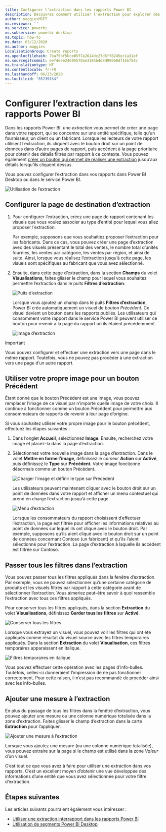 ```yaml
---
title: Configurer l’extraction dans les rapports Power BI
description: Découvrez comment utiliser l’extraction pour explorer des données, dans une nouvelle page de rapport, dans les rapports Power BI
author: maggiesMSFT
ms.reviewer: ''
ms.service: powerbi
ms.subservice: powerbi-desktop
ms.topic: how-to
ms.date: 03/12/2020
ms.author: maggies
LocalizationGroup: Create reports
ms.openlocfilehash: 7ba75bf5bce05f7a2614dc27d5ff8245ec1a31ef
ms.sourcegitcommit: eef4eee24695570ae3186b4d8d99660df16bf54c
ms.translationtype: HT
ms.contentlocale: fr-FR
ms.lasthandoff: 06/23/2020
ms.locfileid: "85239164"
---
```

# <a name="set-up-drill-through-in-power-bi-reports"></a>Configurer l’extraction dans les rapports Power BI
Dans les rapports Power BI, une *extraction* vous permet de créer une page dans votre rapport, qui se concentre sur une entité spécifique, telle qu’un fournisseur, un client ou un fabricant. Lorsque les lecteurs de votre rapport utilisent l’extraction, ils cliquent avec le bouton droit sur un point de données dans d’autre pages de rapport, puis accèdent à la page prioritaire pour obtenir des détails filtrés par rapport à ce contexte. Vous pouvez également [créer un bouton qui permet de réaliser une extraction](desktop-drill-through-buttons.md) jusqu’aux détails lorsqu’ils cliquent dessus.

Vous pouvez configurer l’extraction dans vos rapports dans Power BI Desktop ou dans le service Power BI.

![Utilisation de l’extraction](media/desktop-drillthrough/power-bi-drill-through-right-click.png)

## <a name="set-up-the-drill-through-destination-page"></a>Configurer la page de destination d’extraction
1. Pour configurer l’extraction, créez une page de rapport contenant les visuels que vous voulez associer au type d’entité pour lequel vous allez proposer l’extraction. 

    Par exemple, supposons que vous souhaitiez proposer l’extraction pour les fabricants. Dans ce cas, vous pouvez créer une page d’extraction avec des visuels présentant le total des ventes, le nombre total d’unités fournies, les ventes par catégorie, les ventes par région, et ainsi de suite. Ainsi, lorsque vous réalisez l’extraction jusqu’à cette page, les visuels sont spécifiques au fabricant que vous avez sélectionné.

2. Ensuite, dans cette page d’extraction, dans la section **Champs** du volet **Visualisations**, faites glisser le champ pour lequel vous souhaitez permettre l’extraction dans le puits **Filtres d’extraction**.

    ![Puits d’extraction](media/desktop-drillthrough/drillthrough_02.png)

    Lorsque vous ajoutez un champ dans le puits **Filtres d’extraction**, Power BI crée automatiquement un visuel de bouton *Précédent*. Ce visuel devient un bouton dans les rapports publiés. Les utilisateurs qui consomment votre rapport dans le service Power BI peuvent utiliser ce bouton pour revenir à la page du rapport où ils étaient précédemment.

    ![Image d’extraction](media/desktop-drillthrough/drillthrough_03.png)

> [!IMPORTANT]
> Vous pouvez configurer et effectuer une extraction vers une page dans le même rapport. Toutefois, vous ne pouvez pas procéder à une extraction vers une page d’un autre rapport.  



## <a name="use-your-own-image-for-a-back-button"></a>Utiliser votre propre image pour un bouton Précédent    
 Étant donné que le bouton Précédent est une image, vous pouvez remplacer l’image de ce visuel par n’importe quelle image de votre choix. Il continue à fonctionner comme un bouton Précédent pour permettre aux consommateurs de rapports de revenir à leur page d’origine. 

Si vous souhaitez utiliser votre propre image pour le bouton précédent, effectuez les étapes suivantes :

1. Dans l’onglet **Accueil**, sélectionnez **Image**. Ensuite, recherchez votre image et placez-la dans la page d’extraction.

2. Sélectionnez votre nouvelle image dans la page d’extraction. Dans le volet **Mettre en forme l’image**, définissez le curseur **Action** sur **Activé**, puis définissez le **Type** sur **Précédent**. Votre image fonctionne désormais comme un bouton Précédent.

    ![Charger l’image et définir le type sur Précédent](media/desktop-drillthrough/drillthrough_05.png)

    
     Les utilisateurs peuvent maintenant cliquer avec le bouton droit sur un point de données dans votre rapport et afficher un menu contextuel qui prend en charge l’extraction jusqu’à cette page. 

    ![Menu d’extraction](media/desktop-drillthrough/drillthrough_04.png)

    Lorsque les consommateurs du rapport choisissent d’effectuer l’extraction, la page est filtrée pour afficher les informations relatives au point de données sur lequel ils ont cliqué avec le bouton droit. Par exemple, supposons qu’ils aient cliqué avec le bouton droit sur un point de données concernant Contoso (un fabricant) et qu’ils l’aient sélectionné pour l’extraction. La page d’extraction à laquelle ils accèdent est filtrée sur Contoso.

## <a name="pass-all-filters-in-drill-through"></a>Passer tous les filtres dans l’extraction

Vous pouvez passer tous les filtres appliqués dans la fenêtre d’extraction. Par exemple, vous ne pouvez sélectionner qu’une certaine catégorie de produits et les visuels filtrés par rapport à cette catégorie avant de sélectionner l’extraction. Vous aimeriez peut-être savoir à quoi ressemble l’extraction avec tous ces filtres appliqués.

Pour conserver tous les filtres appliqués, dans la section **Extraction** du volet **Visualisations**, définissez **Garder tous les filtres** sur **Activé**. 

![Conserver tous les filtres](media/desktop-drillthrough/drillthrough_06.png)

Lorsque vous extrayez un visuel, vous pouvez voir les filtres qui ont été appliqués comme résultat du visuel source avec les filtres temporaires appliqués. Dans la section **Extraction** du volet **Visualisation**, ces filtres temporaires apparaissent en italique. 

![Filtres temporaires en italique](media/desktop-drillthrough/drillthrough_07.png)

Vous pouvez effectuer cette opération avec les pages d’info-bulles. Toutefois, celles-ci donneraient l’impression de ne pas fonctionner correctement. Pour cette raison, il n’est pas recommandé de procéder ainsi avec les info-bulles.

## <a name="add-a-measure-to-drill-through"></a>Ajouter une mesure à l’extraction

En plus du passage de tous les filtres dans la fenêtre d’extraction, vous pouvez ajouter une mesure ou une colonne numérique totalisée dans la zone d’extraction. Faites glisser le champ d’extraction dans la carte **Extraction** pour l’appliquer. 

![Ajouter une mesure à l’extraction](media/desktop-drillthrough/drillthrough_08.png)

Lorsque vous ajoutez une mesure (ou une colonne numérique totalisée), vous pouvez extraire sur la page si le champ est utilisé dans la zone *Valeur* d’un visuel.

C’est tout ce que vous avez à faire pour utiliser une extraction dans vos rapports. C’est un excellent moyen d’obtenir une vue développée des informations d’une entité que vous avez sélectionnée pour votre filtre d’extraction.

## <a name="next-steps"></a>Étapes suivantes

Les articles suivants pourraient également vous intéresser :

* [Utiliser une extraction interrapport dans les rapports Power BI](desktop-cross-report-drill-through.md)
* [Utilisation de segments Power BI Desktop](../visuals/power-bi-visualization-slicers.md)
